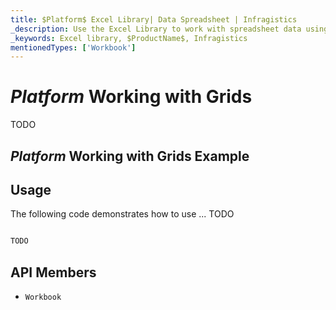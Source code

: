 ```yaml
---
title: $Platform$ Excel Library| Data Spreadsheet | Infragistics
_description: Use the Excel Library to work with spreadsheet data using Microsoft Excel features. Easily transfer data from excel to your application.
_keywords: Excel library, $ProductName$, Infragistics
mentionedTypes: ['Workbook']
---
```

# $Platform$ Working with Grids

TODO

## $Platform$ Working with Grids Example


<code-view style="height: 500px"
           data-demos-base-url="{environment:dvDemosBaseUrl}"
           iframe-src="{environment:dvDemosBaseUrl}/excel/excel-library-working-with-grids"
           alt="$Platform$ Working with Grids Example"
           github-src="excel/excel-library/working-with-grids">
</code-view>

<div class="divider--half"></div>

## Usage
The following code demonstrates how to use ... TODO

```ts

TODO

```

 ## API Members

 - `Workbook`